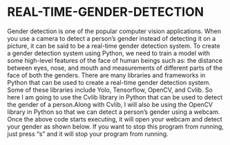 # REAL-TIME-GENDER-DETECTION
Gender detection is one of the popular computer vision applications.  When you use a camera to detect a person’s gender instead of detecting it on a picture,  it can be said to be a real-time gender detection system.   To create a gender detection system using Python, we need to train a model with some high-level features of the face of human beings such as:  the distance between eyes, nose, and mouth  and measurements of different parts of the face of both the genders. There are many libraries and frameworks in Python that can be used to create a real-time gender detection system.  Some of these libraries include Yolo, Tensorflow, OpenCV, and Cvlib. So here I am going to use the Cvlib library in Python that can be used to detect the gender of a person.Along with Cvlib, I will also be using the OpenCV library in Python so that we can detect a person’s gender using a webcam. Once the above code starts executing, it will open your webcam and detect your gender as shown below. If you want to stop this program from running, just press “s” and it will stop your program from running.
